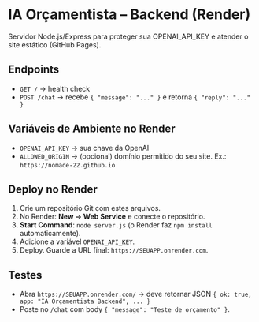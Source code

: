 # IA Orçamentista – Backend (Render)

Servidor Node.js/Express para proteger sua OPENAI_API_KEY e atender o site estático (GitHub Pages).

## Endpoints
- `GET /` -> health check
- `POST /chat` -> recebe `{ "message": "..." }` e retorna `{ "reply": "..." }`

## Variáveis de Ambiente no Render
- `OPENAI_API_KEY` -> sua chave da OpenAI
- `ALLOWED_ORIGIN`  -> (opcional) domínio permitido do seu site. Ex.: `https://nomade-22.github.io`

## Deploy no Render
1. Crie um repositório Git com estes arquivos.
2. No Render: **New → Web Service** e conecte o repositório.
3. **Start Command**: `node server.js` (o Render faz `npm install` automaticamente).
4. Adicione a variável `OPENAI_API_KEY`.
5. Deploy. Guarde a URL final: `https://SEUAPP.onrender.com`.

## Testes
- Abra `https://SEUAPP.onrender.com/` -> deve retornar JSON `{ ok: true, app: "IA Orçamentista Backend", ... }`
- Poste no `/chat` com body `{ "message": "Teste de orçamento" }`.
